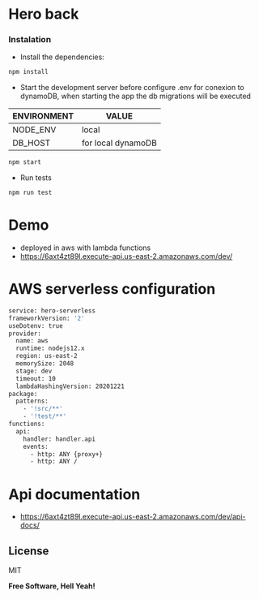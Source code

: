
# Hero back


### Instalation

- Install the dependencies:

```sh
npm install
```

- Start the development server
before configure .env for conexion to dynamoDB, when starting the app the db migrations will be executed


| ENVIRONMENT | VALUE |
| ------ | ------ |
| NODE_ENV | local|us-east-2 |
| DB_HOST | for local dynamoDB |


```sh
npm start
```

- Run tests

```sh
npm run test
```

# Demo
- deployed in aws with lambda functions
- https://6axt4zt89l.execute-api.us-east-2.amazonaws.com/dev/

# AWS serverless configuration
```sh
service: hero-serverless
frameworkVersion: '2'
useDotenv: true
provider:
  name: aws
  runtime: nodejs12.x
  region: us-east-2
  memorySize: 2048
  stage: dev
  timeout: 10
  lambdaHashingVersion: 20201221
package:
  patterns:
    - '!src/**'
    - '!test/**'
functions:
  api:
    handler: handler.api
    events:
      - http: ANY {proxy+}
      - http: ANY /
```



# Api documentation
- https://6axt4zt89l.execute-api.us-east-2.amazonaws.com/dev/api-docs/


## License

MIT

**Free Software, Hell Yeah!**
